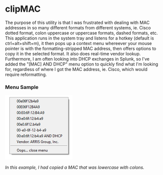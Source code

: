 # clipMAC

The purpose of this utility is that I was frustrated with dealing with MAC addresses in so many different formats from different systems, ie. Cisco dotted format, colon uppercase or uppercase formats, dashed formats, etc.
This application runs in the system tray and listens for a hotkey (default is ctrl+alt+shift+m), it then pops up a context menu whereever your mouse pointer is with the formatting-stripped MAC address, then offers options to copy it in the selected format.  It also does real-time vendor lookup.
Furthermore, I am often looking into DHCP exchanges in Splunk, so I've added the "[MAC] AND DHCP" menu option to quickly find what I'm looking for, regardless of where I got the MAC address, ie. Cisco, which would require reformatting.

### Menu Sample
![clipMAC Sample](https://github.com/jeremydrahos/clipmac/blob/master/example.png?raw=true)

_In this example, I had copied a MAC that was lowercase with colons._